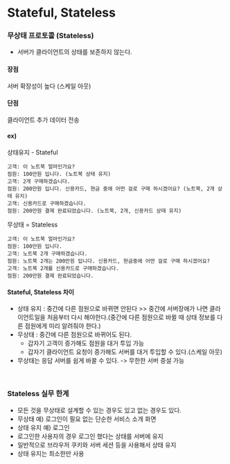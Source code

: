 # Stateful, Stateless

### 무상태 프로토콜 (Stateless)
- 서버가 클라이언트의 상태를 보존하지 않는다.

#### 장점
서버 확장성이 높다 (스케일 아웃)

#### 단점
클라이언트 추가 데이터 전송

#### ex)

상태유지 - Stateful
```
고객: 이 노트북 얼마인가요?
점원: 100만원 입니다. (노트북 상태 유지)
고객: 2개 구매하겠습니다.
점원: 200만원 입니다. 신용카드, 현금 중에 어떤 걸로 구매 하시겠어요? (노트북, 2개 상태 유지)
고객: 신용카드로 구매하겠습니다.
점원: 200만원 결제 완료되었습니다. (노트북, 2개, 신용카드 상태 유지)
```

무상태 = Stateless
```
고객: 이 노트북 얼마인가요?
점원: 100만원 입니다.
고객: 노트북 2개 구매하겠습니다.
점원: 노트북 2개는 200만원 입니다. 신용카드, 현금중에 어떤 걸로 구매 하시겠어요?
고객: 노트북 2개를 신용카드로 구매하겠습니다.
점원: 200만원 결제 완료되었습니다.
```

#### Stateful, Stateless 차이

- 상태 유지 : 중간에 다른 점원으로 바뀌면 안된다 >> 중간에 서버장애가 나면 클라이언트일을 처음부터 다시 해야한다.(중간에 다른 점원으로 바뀔 때 상태 정보를 다른 점원에게 미리 알려줘야 한다.)
- 무상태 : 중간에 다른 점원으로 바뀌어도 된다.
  - 갑자기 고객이 증가해도 점원을 대거 투입 가능
  - 갑자기 클라이언트 요청이 증가해도 서버를 대거 투입할 수 있다.(스케일 아웃)
- 무상태는 응답 서버를 쉽게 바꿀 수 있다. -> 무한한 서버 증설 가능

<br>

### Stateless 실무 한계
- 모든 것을 무상태로 설계할 수 있는 경우도 있고 없는 경우도 있다.
- 무상태 예) 로그인이 필요 없는 단순한 서비스 소개 화면
- 상태 유지 예) 로그인
- 로그인한 사용자의 경우 로그인 했다는 상태를 서버에 유지
- 일반적으로 브라우저 쿠키와 서버 세션 등을 사용해서 상태 유지
- 상태 유지는 최소한만 사용
